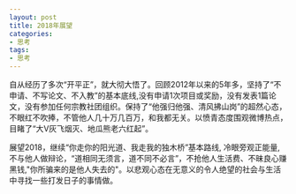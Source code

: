 ```yaml
---
layout: post
title: 2018年展望
categories:
- 思考
tags:
- 思考
---
```


自从经历了多次“开平正”，就大彻大悟了。<!--more-->回顾2012年以来的5年多，坚持了“不申请、不写论文、不入教”的基本底线,没有申请1次项目或奖励，没有发表1篇论文，没有参加任何宗教社团组织。保持了“他强归他强、清风拂山岗”的超然心态，不眼红不吹捧，不管他人几十万几百万，和我都无关。以愤青态度围观微博热点，目睹了“大V灰飞烟灭、地瓜熊老六红起”。

展望2018，继续“你走你的阳光道、我走我的独木桥”基本路线, 冷眼旁观正能量,不与他人做辩论，“道相同无须言，道不同不必言”，不抢他人生活费、不昧良心赚黑钱,"你所骗来的是他人失去的"。以悲观心态在无意义的令人绝望的社会与生活中寻找一些打发日子的事情做。

